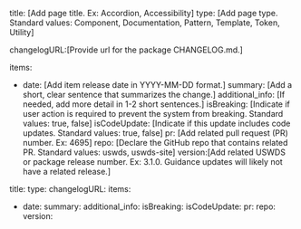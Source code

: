 <!--
  This is a guide for creating data for the "Latest Updates" section. Some things to remember:
  - Tab spacing matters in .yml files. Incorrect spacing can cause errors.
  - All comments here are instructional only and should be deleted if copied into the changelog .yml file. -->
title: [Add page title. Ex: Accordion, Accessibility]
type: [Add page type. Standard values: Component, Documentation, Pattern, Template, Token, Utility]
<!-- At this time, we do not have any packages with their own changelog files, so this item can be ignored. -->
changelogURL:[Provide url for the package CHANGELOG.md.]
<!-- Add a list of changelog items in reverse chronological order-->
items:
  <!-- Start new data item -->
  - date: [Add item release date in YYYY-MM-DD format.]
    <!--
    Add a concise summary of the change.
      This summary can often be pulled from the related release notes or PR summary and adjusted to fit the changelog format.
      Changelog summaries should be written in the past tense, use plain language, and begin with a consistent set of verbs whenever possible:
        Examples: "Fixed", "Added", "Improved", "Optimized", "Updated", "Introduced"
    If a single release item accomplished multiple tasks, break the tasks up into separate data items.
        The goal is to itemize and highlight user benefits and actions required.
    If a change item requires user action, make sure that the related PR clearly states a summary of the action required.
    -->
    summary: [Add a short, clear sentence that summarizes the change.]
    additional_info: [If needed, add more detail in 1-2 short sentences.]
    isBreaking: [Indicate if user action is required to prevent the system from breaking. Standard values: true, false]
    isCodeUpdate: [Indicate if this update includes code updates. Standard values: true, false]
    <!-- Indicate where users can find more information -->
    pr: [Add related pull request (PR) number. Ex: 4695]
    repo: [Declare the GitHub repo that contains related PR. Standard values: uswds, uswds-site]
    version:[Add related USWDS or package release number. Ex: 3.1.0. Guidance updates will likely not have a related release.]
  <!-- End new data item -->


<!-- Empty data template -->
title:
type:
changelogURL:
items:
  - date:
    summary:
    additional_info:
    isBreaking:
    isCodeUpdate:
    pr:
    repo:
    version:
